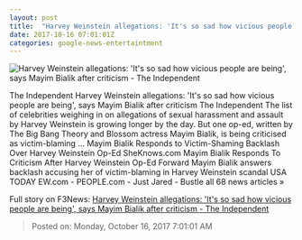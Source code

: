 ```yaml
---
layout: post
title:  "Harvey Weinstein allegations: 'It's so sad how vicious people are being', says Mayim Bialik after criticism - The Independent"
date: 2017-10-16 07:01:01Z
categories: google-news-entertaintment
---
```


![Harvey Weinstein allegations: 'It's so sad how vicious people are being', says Mayim Bialik after criticism - The Independent](https://static.independent.co.uk/s3fs-public/thumbnails/image/2016/03/17/22/Mayim-Bialik-Getty.jpg)

The Independent Harvey Weinstein allegations: 'It's so sad how vicious people are being', says Mayim Bialik after criticism The Independent The list of celebrities weighing in on allegations of sexual harassment and assault by Harvey Weinstein is growing longer by the day. But one op-ed, written by The Big Bang Theory and Blossom actress Mayim Bialik, is being criticised as victim-blaming ... Mayim Bialik Responds to Victim-Shaming Backlash Over Harvey Weinstein Op-Ed SheKnows.com Mayim Bialik Responds To Criticism After Harvey Weinstein Op-Ed Forward Mayim Bialik answers backlash accusing her of victim-blaming in Harvey Weinstein scandal USA TODAY EW.com - PEOPLE.com - Just Jared - Bustle all 68 news articles »


Full story on F3News: [Harvey Weinstein allegations: 'It's so sad how vicious people are being', says Mayim Bialik after criticism - The Independent](http://www.f3nws.com/n/rdVEsB)

> Posted on: Monday, October 16, 2017 7:01:01 AM
